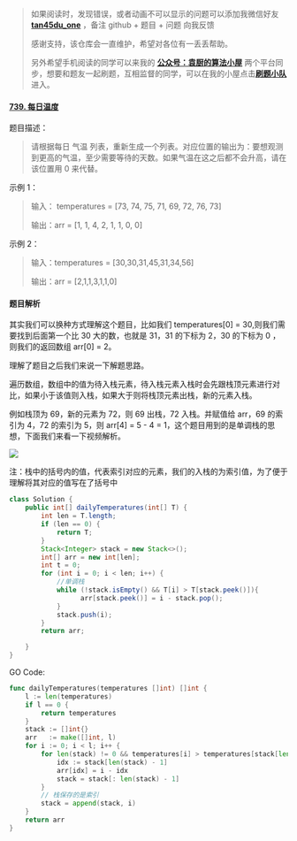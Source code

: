 > 如果阅读时，发现错误，或者动画不可以显示的问题可以添加我微信好友 **[tan45du_one](https://raw.githubusercontent.com/tan45du/tan45du.github.io/master/个人微信.15egrcgqd94w.jpg)** ，备注 github + 题目 + 问题 向我反馈
>
> 感谢支持，该仓库会一直维护，希望对各位有一丢丢帮助。
>
> 另外希望手机阅读的同学可以来我的 <u>[**公众号：袁厨的算法小屋**](https://raw.githubusercontent.com/tan45du/test/master/微信图片_20210320152235.2pthdebvh1c0.png)</u> 两个平台同步，想要和题友一起刷题，互相监督的同学，可以在我的小屋点击<u>[**刷题小队**](https://raw.githubusercontent.com/tan45du/test/master/微信图片_20210320152235.2pthdebvh1c0.png)</u>进入。

#### [739. 每日温度](https://leetcode-cn.com/problems/daily-temperatures/)

题目描述：

> 请根据每日 气温 列表，重新生成一个列表。对应位置的输出为：要想观测到更高的气温，至少需要等待的天数。如果气温在这之后都不会升高，请在该位置用 0 来代替。

示例 1：

> 输入： temperatures = [73, 74, 75, 71, 69, 72, 76, 73]
>
> 输出：arr = [1, 1, 4, 2, 1, 1, 0, 0]

示例 2：

> 输入：temperatures = [30,30,31,45,31,34,56]
>
> 输出：arr = [2,1,1,3,1,1,0]

#### 题目解析

其实我们可以换种方式理解这个题目，比如我们 temperatures[0] = 30,则我们需要找到后面第一个比 30 大的数，也就是 31，31 的下标为 2，30 的下标为 0 ，则我们的返回数组 arr[0] = 2。

理解了题目之后我们来说一下解题思路。

遍历数组，数组中的值为待入栈元素，待入栈元素入栈时会先跟栈顶元素进行对比，如果小于该值则入栈，如果大于则将栈顶元素出栈，新的元素入栈。

例如栈顶为 69，新的元素为 72，则 69 出栈，72 入栈。并赋值给 arr，69 的索引为 4，72 的索引为 5，则 arr[4] = 5 - 4 = 1，这个题目用到的是单调栈的思想，下面我们来看一下视频解析。

![](https://img-blog.csdnimg.cn/20210319163137996.gif)

注：栈中的括号内的值，代表索引对应的元素，我们的入栈的为索引值，为了便于理解将其对应的值写在了括号中

```java
class Solution {
    public int[] dailyTemperatures(int[] T) {
        int len = T.length;
        if (len == 0) {
            return T;
        }
        Stack<Integer> stack = new Stack<>();
        int[] arr = new int[len];
        int t = 0;
        for (int i = 0; i < len; i++) {
            //单调栈
            while (!stack.isEmpty() && T[i] > T[stack.peek()]){
                  arr[stack.peek()] = i - stack.pop();
            }
            stack.push(i);
        }
        return arr;

    }
}
```

GO Code:

```go
func dailyTemperatures(temperatures []int) []int {
    l := len(temperatures)
    if l == 0 {
        return temperatures
    }
    stack := []int{}
    arr   := make([]int, l)
    for i := 0; i < l; i++ {
        for len(stack) != 0 && temperatures[i] > temperatures[stack[len(stack) - 1]] {
            idx := stack[len(stack) - 1]
            arr[idx] = i - idx
            stack = stack[: len(stack) - 1]
        }
        // 栈保存的是索引
        stack = append(stack, i)
    }
    return arr
}
```
